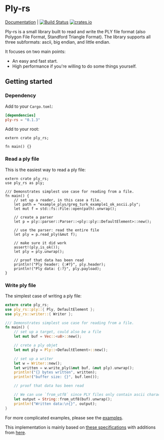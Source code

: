 # Ply-rs

[Documentation](https://fluci.github.io/travis_docs/ply-rs/ply_rs/index.html) |
[![Build Status](https://travis-ci.org/Fluci/ply-rs.svg?branch=master)](https://travis-ci.org/Fluci/ply-rs)
[![crates.io](https://img.shields.io/crates/v/ply-rs.svg)](https://crates.io/crates/ply-rs)

Ply-rs is a small library built to read and write the PLY file format (also Polygon File Format, Standford Triangle Format). The library supports all three subformats: ascii, big endian, and little endian.

It focuses on two main points:

- An easy and fast start.
- High performance if you're willing to do some things yourself.

## Getting started

### Dependency

Add to your `Cargo.toml`:

```toml
[dependencies]
ply-rs = "0.1.3"
```

Add to your root:

```rust,no_run
extern crate ply_rs;

fn main() {}
```

### Read a ply file

This is the easiest way to read a ply file:

```rust,no_run
extern crate ply_rs;
use ply_rs as ply;

/// Demonstrates simplest use case for reading from a file.
fn main() {
    // set up a reader, in this case a file.
    let path = "example_plys/greg_turk_example1_ok_ascii.ply";
    let mut f = std::fs::File::open(path).unwrap();

    // create a parser
    let p = ply::parser::Parser::<ply::ply::DefaultElement>::new();

    // use the parser: read the entire file
    let ply = p.read_ply(&mut f);

    // make sure it did work
    assert!(ply.is_ok());
    let ply = ply.unwrap();

    // proof that data has been read
    println!("Ply header: {:#?}", ply.header);
    println!("Ply data: {:?}", ply.payload);
}

```

### Write ply file

The simplest case of writing a ply file:

```rust
extern crate ply_rs;
use ply_rs::ply::{ Ply, DefaultElement };
use ply_rs::writer::{ Writer };

/// Demonstrates simplest use case for reading from a file.
fn main() {
    // set up a target, could also be a file
    let mut buf = Vec::<u8>::new();

    // crete a ply objet
    let mut ply = Ply::<DefaultElement>::new();

    // set up a writer
    let w = Writer::new();
    let written = w.write_ply(&mut buf, &mut ply).unwrap();
    println!("{} bytes written", written);
    println!("buffer size: {}", buf.len());

    // proof that data has been read

    // We can use `from_utf8` since PLY files only contain ascii characters
    let output = String::from_utf8(buf).unwrap();
    println!("Written data:\n{}", output);
}
```

For more complicated examples, please see the [examples](examples/).

This implementation is mainly based on [these specifications](http://paulbourke.net/dataformats/ply/) with additions from [here](https://people.sc.fsu.edu/%7Ejburkardt/data/ply/ply.txt).
